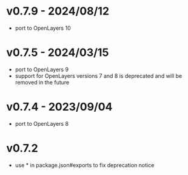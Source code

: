# v0.7.9 - 2024/08/12

- port to OpenLayers 10

# v0.7.5 - 2024/03/15

- port to OpenLayers 9
- support for OpenLayers versions 7 and 8 is deprecated and will be removed in the future

# v0.7.4 - 2023/09/04

- port to OpenLayers 8

# v0.7.2

- use * in package.json#exports to fix deprecation notice
